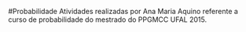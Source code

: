 #Probabilidade
Atividades realizadas por Ana Maria Aquino referente a curso de probabilidade do mestrado do PPGMCC UFAL 2015.

